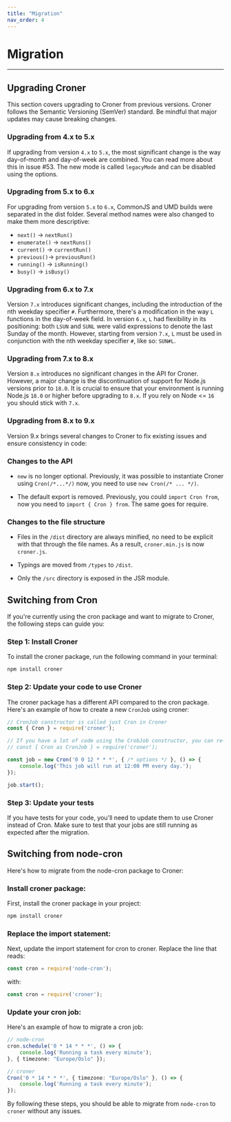 ```yaml
---
title: "Migration"
nav_order: 4
---
```


# Migration

---

<!-- TOC -->

## Upgrading Croner

This section covers upgrading to Croner from previous versions. Croner follows the Semantic Versioning (SemVer) standard. Be mindful that major updates may cause breaking changes.

### Upgrading from 4.x to 5.x

If upgrading from version `4.x` to `5.x`, the most significant change is the way day-of-month and day-of-week are combined. You can read more about this in issue #53. The new mode is called `legacyMode` and can be disabled using the options.

### Upgrading from 5.x to 6.x

For upgrading from version `5.x` to `6.x`, CommonJS and UMD builds were separated in the dist folder. Several method names were also changed to make them more descriptive:

*   `next()` -> `nextRun()`
*   `enumerate()` -> `nextRuns()`
*   `current()` -> `currentRun()`
*   `previous()`-> `previousRun()`
*   `running()` -> `isRunning()`
*   `busy()` -> `isBusy()`

### Upgrading from 6.x to 7.x

Version `7.x` introduces significant changes, including the introduction of the nth weekday specifier `#`. Furthermore, there's a modification in the way `L` functions in the day-of-week field. In version `6.x`, `L` had flexibility in its positioning: both `LSUN` and `SUNL` were valid expressions to denote the last Sunday of the month. However, starting from version `7.x`, `L` must be used in conjunction with the nth weekday specifier `#`, like so: `SUN#L`.

### Upgrading from 7.x to 8.x

Version `8.x` introduces no significant changes in the API for Croner. However, a major change is the discontinuation of support for Node.js versions prior to `18.0`. It is crucial to ensure that your environment is running Node.js `18.0` or higher before upgrading to `8.x`. If you rely on Node <= `16` you should stick with `7.x`.

### Upgrading from 8.x to 9.x

Version 9.x brings several changes to Croner to fix existing issues and ensure consistency in code:

### Changes to the API

* `new` is no longer optional. Previously, it was possible to instantiate Croner using `Cron(/*...*/)` now, you need to use `new Cron(/* ... */)`.

* The default export is removed. Previously, you could `import Cron from`, now you need to `import { Cron } from`. The same goes for require.

### Changes to the file structure

* Files in the `/dist` directory are always minified, no need to be explicit with that through the file names. As a result, `croner.min.js` is now `croner.js`.

* Typings are moved from `/types` to `/dist`.

* Only the `/src` directory is exposed in the JSR module.

## Switching from Cron

If you're currently using the cron package and want to migrate to Croner, the following steps can guide you:

### Step 1: Install Croner

To install the croner package, run the following command in your terminal:

```bash
npm install croner
```

### Step 2: Update your code to use Croner

The croner package has a different API compared to the cron package. Here's an example of how to create a new `CronJob` using croner:

```ts
// CronJob constructor is called just Cron in Croner
const { Cron } = require('croner');

// If you have a lot of code using the CrobJob constructor, you can re-use the name like this
// const { Cron as CronJob } = require('croner');

const job = new Cron('0 0 12 * * *', { /* options */ }, () => {
    console.log('This job will run at 12:00 PM every day.');
});

job.start();
```

### Step 3: Update your tests

If you have tests for your code, you'll need to update them to use Croner instead of Cron. Make sure to test that your jobs are still running as expected after the migration.

## Switching from node-cron

Here's how to migrate from the node-cron package to Croner:

### Install croner package:

First, install the croner package in your project:

```bash
npm install croner
```

### Replace the import statement:

Next, update the import statement for cron to croner. Replace the line that reads:

```ts
const cron = require('node-cron');
```

with:

```ts
const cron = require('croner');
```

### Update your cron job:

Here's an example of how to migrate a cron job:

```ts
// node-cron
cron.schedule('0 * 14 * * *', () => {
    console.log('Running a task every minute');
}, { timezone: "Europe/Oslo" });

// croner
Cron('0 * 14 * * *', { timezone: "Europe/Oslo" }, () => {
    console.log('Running a task every minute');
});
```

By following these steps, you should be able to migrate from `node-cron` to `croner` without any issues.
